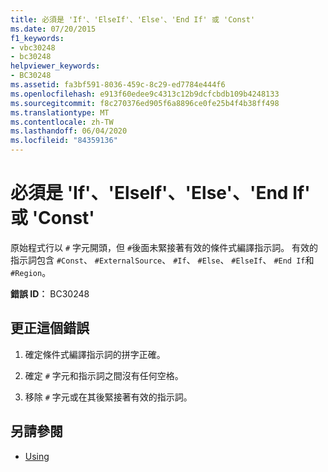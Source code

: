 ```yaml
---
title: 必須是 'If'、'ElseIf'、'Else'、'End If' 或 'Const'
ms.date: 07/20/2015
f1_keywords:
- vbc30248
- bc30248
helpviewer_keywords:
- BC30248
ms.assetid: fa3bf591-8036-459c-8c29-ed7784e444f6
ms.openlocfilehash: e913f60edee9c4313c12b9dcfcbdb109b4248133
ms.sourcegitcommit: f8c270376ed905f6a8896ce0fe25b4f4b38ff498
ms.translationtype: MT
ms.contentlocale: zh-TW
ms.lasthandoff: 06/04/2020
ms.locfileid: "84359136"
---
```

# <a name="if-elseif-else-end-if-or-const-expected"></a>必須是 'If'、'ElseIf'、'Else'、'End If' 或 'Const'
原始程式行以 `#` 字元開頭，但 `#`後面未緊接著有效的條件式編譯指示詞。 有效的指示詞包含 `#Const`、 `#ExternalSource`、 `#If`、 `#Else`、 `#ElseIf`、 `#End If`和 `#Region`。  
  
 **錯誤 ID︰** BC30248  
  
## <a name="to-correct-this-error"></a>更正這個錯誤  
  
1. 確定條件式編譯指示詞的拼字正確。  
  
2. 確定 `#` 字元和指示詞之間沒有任何空格。  
  
3. 移除 `#` 字元或在其後緊接著有效的指示詞。  
  
## <a name="see-also"></a>另請參閱

- [Using](../language-reference/directives/index.md)

